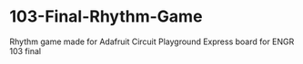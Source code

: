 # 103-Final-Rhythm-Game
Rhythm game made for Adafruit Circuit Playground Express board for ENGR 103 final
